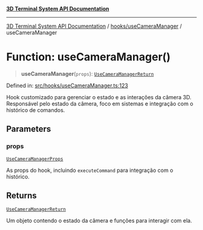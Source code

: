 [**3D Terminal System API Documentation**](../../../README.md)

***

[3D Terminal System API Documentation](../../../README.md) / [hooks/useCameraManager](../README-1.md) / useCameraManager

# Function: useCameraManager()

> **useCameraManager**(`props`): [`UseCameraManagerReturn`](../interfaces/UseCameraManagerReturn-1.md)

Defined in: [src/hooks/useCameraManager.ts:123](https://github.com/Dicommunitas/ThreeJS_Terminal_3D/blob/7212b5be68c3f7954d775adb9932e64d901692b4/src/hooks/useCameraManager.ts#L123)

Hook customizado para gerenciar o estado e as interações da câmera 3D.
Responsável pelo estado da câmera, foco em sistemas e integração com o histórico de comandos.

## Parameters

### props

[`UseCameraManagerProps`](../interfaces/UseCameraManagerProps-1.md)

As props do hook, incluindo `executeCommand` para integração com o histórico.

## Returns

[`UseCameraManagerReturn`](../interfaces/UseCameraManagerReturn-1.md)

Um objeto contendo o estado da câmera e funções para interagir com ela.
